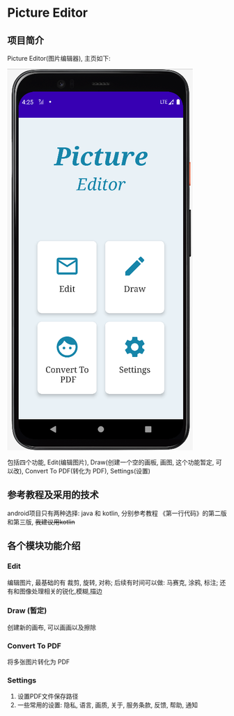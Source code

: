 # Picture Editor
## 项目简介
Picture Editor(图片编辑器), 主页如下:   

![](https://raw.githubusercontent.com/zone-1614/pic/main/img/Snipaste_2022-10-19_12-25-14.png)   

包括四个功能, Edit(编辑图片), Draw(创建一个空的画板, 画图, 这个功能暂定, 可以改), Convert To PDF(转化为 PDF), Settings(设置)
## 参考教程及采用的技术
android项目只有两种选择: java 和 kotlin, 分别参考教程 《第一行代码》的第二版和第三版, ~~我建议用kotlin~~

## 各个模块功能介绍
### Edit
编辑图片, 最基础的有 裁剪, 旋转, 对称; 后续有时间可以做: 马赛克, 涂鸦, 标注; 还有和图像处理相关的锐化,模糊,描边

### Draw (暂定)
创建新的画布, 可以画画以及擦除

### Convert To PDF
将多张图片转化为 PDF

### Settings
1. 设置PDF文件保存路径
2. 一些常用的设置: 隐私, 语言, 画质, 关于, 服务条款, 反馈, 帮助, 通知
